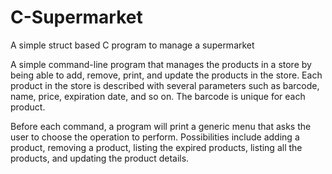 # C-Supermarket
A simple struct based C program to manage a supermarket

A simple command-line program that manages the products in a store by being able to add, remove, print, and update the
products in the store.
Each product in the store is described with several parameters such as barcode, name, price, expiration date, and so on.
The barcode is unique for each product.

Before each command, a program will print a generic menu that asks the user to choose the
operation to perform. Possibilities include adding a product, removing a product, listing the
expired products, listing all the products, and updating the product details.



